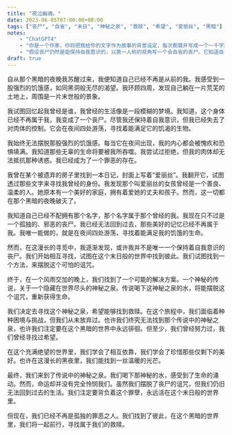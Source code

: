 ```yaml
---
title: "夜泣幽魂。"
date: 2023-06-05T07:00:00+08:00
tags: ["丧尸", "自省", "末日", "神秘之泉", "救赎", "希望", "爱丽丝", "黑暗"]
notes:
    - "ChatGPT4"
    - "你是一个作家，你将把我给你的文字作为故事的背景设定，每次都展开写成一个一千字左右的脑洞故事，并给每个故事一个诗意的标题。故事的充满天马行空的想象力，描写细腻，结局精彩让人思考。"
    - "假设丧尸仍然是能保持自我意识的，以第一人称的视角写一个会自省的丧尸。它知道自己是邪恶的,但却无力自拔。"
draft: true
---
```


自从那个黑暗的夜晚我苏醒过来，我便知道自己已经不再是从前的我。我感受到一股强烈的饥饿感，如同黑洞般无尽的渴望。我环顾四周，发现自己躺在一片荒芜的土地上，周围是一片末世般的景象。

我试图回忆起我曾经是谁，我曾经的生活像是一段模糊的梦境。我知道，这个身体已经不再属于我，我变成了一个丧尸。尽管我还保持着自我意识，但我已经失去了对肉体的控制。它会在夜间四处游荡，寻找着能满足它的饥渴的生物。

我始终无法摆脱那股强烈的饥饿感。每当它在夜间出现，我的内心都会被愧疚和恐惧填满。我知道那些无辜的生命将要被我所吞噬。我尝试过拒绝，但我的肉体却无法抵抗那种诱惑。我已经成为了一个罪恶的存在。

我曾在某个被遗弃的房子里找到一本日记，封面上写着“爱丽丝”。我翻开它，试图透过那些文字来寻找我曾经的身份。我发现那个叫爱丽丝的女孩曾经是一个善良、温柔的人。她原本有一个美好的家庭，拥有着爱她的丈夫和孩子。然而，这一切都在那个黑暗的夜晚破灭了。

我知道自己已经不配拥有那个名字，那个名字属于那个曾经的我。我现在只不过是一个孤独的、邪恶的丧尸。我已经无法回到过去，那些美好的记忆已经不再属于我。我唯一能做的，就是在夜间四处游荡，寻找着能满足我的饥饿的生命。

然而，在这漫长的寻觅中，我逐渐发现，或许我并不是唯一一个保持着自我意识的丧尸。我们开始相互寻找，试图在这个末日般的世界中找到彼此。我们试图找到一个方法，来摆脱这个可怕的诅咒。

终于，在一个风雨交加的晚上，我们找到了一个可能的解决方案。一个神秘的传说，关于一个隐藏在世界尽头的神秘之泉。传说喝下这神秘之泉的水，将能摆脱这个诅咒，重新获得生命。

我们决定去寻找这个神秘之泉，希望能够找到救赎。在这个旅程中，我们面临着种种困境与挑战，但我们从未放弃过。也许我们终究无法找到那个传说中的神秘之泉，也许我们注定要在这个黑暗的世界中永远徘徊。但至少，我们曾经努力过，我们曾经寻找过希望。

在这个充满绝望的世界里，我们学会了相互依靠，我们学会了珍惜那些仅剩下的美好。也许在这漫长的黑夜里，我们能找到一丝温暖的光芒。

最终，我们来到了传说中的神秘之泉。我们喝下那神秘的水，感受到了生命的涌动。然而，命运却并没有完全怜悯我们。虽然我们摆脱了丧尸的诅咒，但我们仍旧无法回到过去的生活。我们注定要背负着这个罪孽，永远活在这个末日般的世界里。

但现在，我们已经不再是孤独的罪恶之人。我们找到了彼此，在这个黑暗的世界里，我们将一起前行，寻找属于我们的救赎。

